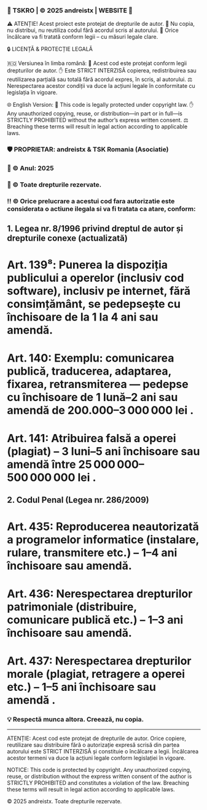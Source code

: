 
### 🚨 TSKRO | © 2025 andreistx | WEBSITE 🚨
⚠️ ATENȚIE! Acest proiect este protejat de drepturile de autor.
👀 Nu copia, nu distribui, nu reutiliza codul fără acordul scris al autorului.
📜 Orice încălcare va fi tratată conform legii – cu măsuri legale clare.

🔒 LICENȚĂ & PROTECȚIE LEGALĂ

🇷🇴 Versiunea în limba română:
📌 Acest cod este protejat conform legii drepturilor de autor.
✋ Este STRICT INTERZISĂ copierea, redistribuirea sau reutilizarea parțială sau totală fără acordul expres, în scris, al autorului.
⚖️ Nerespectarea acestor condiții va duce la acțiuni legale în conformitate cu legislația în vigoare.


🌐 English Version:
📌 This code is legally protected under copyright law.
✋ Any unauthorized copying, reuse, or distribution—in part or in full—is STRICTLY PROHIBITED without the author’s express written consent.
⚖️ Breaching these terms will result in legal action according to applicable laws.

### 🛡️ PROPRIETAR: andreistx & TSK Romania (Asociatie)

### 📅 © Anul: 2025

### 🔗 © Toate drepturile rezervate.

### ‼️ © Orice prelucrare a acestui cod fara autorizatie este considerata o actiune ilegala si va fi tratata ca atare, conform:


## 1. Legea nr. 8/1996 privind dreptul de autor și drepturile conexe (actualizată)

# Art. 139⁸: Punerea la dispoziția publicului a operelor (inclusiv cod software), inclusiv pe internet, fără consimțământ, se pedepsește cu închisoare de la 1 la 4 ani sau amendă.

# Art. 140: Exemplu: comunicarea publică, traducerea, adaptarea, fixarea, retransmiterea — pedepse cu închisoare de 1 lună–2 ani sau amendă de 200.000–3 000 000 lei .

# Art. 141: Atribuirea falsă a operei (plagiat) – 3 luni–5 ani închisoare sau amendă între 25 000 000–500 000 000 lei .

## 2. Codul Penal (Legea nr. 286/2009)

# Art. 435: Reproducerea neautorizată a programelor informatice (instalare, rulare, transmitere etc.) – 1–4 ani închisoare sau amendă.

# Art. 436: Nerespectarea drepturilor patrimoniale (distribuire, comunicare publică etc.) – 1–3 ani închisoare sau amendă.

# Art. 437: Nerespectarea drepturilor morale (plagiat, retragere a operei etc.) – 1–5 ani închisoare sau amendă .

### 💡 Respectă munca altora. Creează, nu copia.


___________________________________________________________________
ATENȚIE: Acest cod este protejat de drepturile de autor.
Orice copiere, reutilizare sau distribuire fără o autorizație expresă
scrisă din partea autorului este STRICT INTERZISĂ și constituie o
încălcare a legii. Încălcarea acestor termeni va duce la acțiuni legale
conform legislației în vigoare.

NOTICE: This code is protected by copyright.
Any unauthorized copying, reuse, or distribution without the express
written consent of the author is STRICTLY PROHIBITED and constitutes
a violation of the law. Breaching these terms will result in legal action
according to applicable laws.

© 2025 andreistx. Toate drepturile rezervate.
